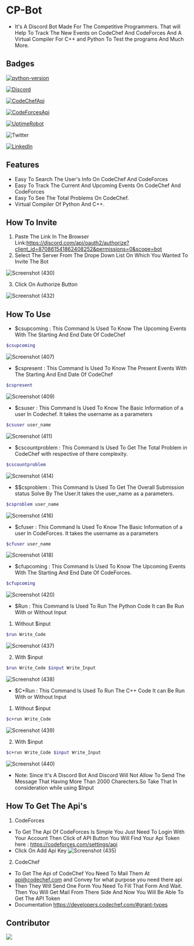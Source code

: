 # CP-Bot
- It's A Discord Bot Made For The Competitive Programmers. That will Help To Track The New Events on CodeChef And CodeForces And A Virtual Compiler For C++ and Python To Test the programs And Much More. 
## Badges
[![python-version](https://img.shields.io/badge/Python-v3.9.6-blue)](https://www.python.org/downloads/)

[![Discord](https://img.shields.io/badge/Bot-Discord-blue)](https://discord.com/developers/docs/game-sdk/applications)

[![CodeChefApi](https://img.shields.io/badge/CodeChef-API-blue)](https://developers.codechef.com/)

[![CodeForcesApi](https://img.shields.io/badge/CodeForces-API-blue)](https://codeforces.com/apiHelp)

[![UptimeRobot](https://img.shields.io/badge/UptimeRobot-Monitoring-blue)](https://uptimerobot.com/)

![Twitter](https://img.shields.io/twitter/url?color=Black&label=Twitter&style=social&url=https%3A%2F%2Ftwitter.com%2FAdhikariSalman%3Fs%3D09) 
 
[![LinkedIn](https://img.shields.io/badge/in-LinkedIn-blue)](https://www.linkedin.com/in/salman-adhikari-a938911bb)

## Features 
- Easy To Search The User's Info On CodeChef And CodeForces
- Easy To Track The Current And Upcoming Events On CodeChef And CodeForces
- Easy To See The Total Problems On CodeChef.
- Virtual Compiler Of Python And C++.
## How To Invite 
1) Paste The Link In The Browser Link:https://discord.com/api/oauth2/authorize?client_id=870861541862408252&permissions=0&scope=bot
2) Select The Server From The Drope Down List On Which You Wanted To Invite The Bot

![Screenshot (430)](https://user-images.githubusercontent.com/80933048/129594982-711df30d-4503-4644-b290-20b8d5d92bb1.png)<br>

3) Click On Authorize Button

![Screenshot (432)](https://user-images.githubusercontent.com/80933048/129595176-cd107395-1936-4046-b83d-a477d5d2df1e.png)


## How To Use
- $csupcoming : This Command Is Used To Know The Upcoming Events With The Starting And End Date Of CodeChef
```bash
$csupcoming
```
![Screenshot (407)](https://user-images.githubusercontent.com/80933048/129571977-8d73b4ce-aea5-4bc1-9f11-796c9113db68.png)
- $cspresent : This Command Is Used To Know The Present Events With The Starting And End Date Of CodeChef
```bash
$cspresent
```
![Screenshot (409)](https://user-images.githubusercontent.com/80933048/129572953-5fc23c29-a059-4577-a1b7-526f96eebd1c.png)
- $csuser : This Command Is Used To Know The Basic Information of a user In Codechef. It takes the username as a parameters
```bash
$csuser user_name
```
![Screenshot (411)](https://user-images.githubusercontent.com/80933048/129573492-754c266a-7b08-45ee-a927-46d8f96cb159.png)
- $cscountproblem : This Command Is Used To Get The Total Problem in CodeChef with respective of there complexity.
```bash
$cscountproblem
```
![Screenshot (414)](https://user-images.githubusercontent.com/80933048/129574442-36ce2c7a-cf86-42fb-ad6f-3d02024264dc.png)
- $$csproblem : This Command Is Used To Get The Overall Submission status Solve By The User.It takes the user_name as a parameters.
```bash
$csproblem user_name
```
![Screenshot (416)](https://user-images.githubusercontent.com/80933048/129589635-6f6c7b86-cb0b-42a9-95d2-9609acd22dba.png)
- $cfuser : This Command Is Used To Know The Basic Information of a user In CodeForces. It takes the username as a parameters
```bash
$cfuser user_name
```
![Screenshot (418)](https://user-images.githubusercontent.com/80933048/129589970-2ffd1524-d7ec-40fb-9ee7-28f3d12d36e2.png)
- $cfupcoming : This Command Is Used To Know The Upcoming Events With The Starting And End Date Of CodeForces.
```bash
$cfupcoming
```
![Screenshot (420)](https://user-images.githubusercontent.com/80933048/129590252-ea62f1db-4e2a-4ecc-b1b3-e6dbed3caffa.png)
- $Run : This Command Is Used To Run The Python Code It can Be Run With or Without Input
1) Without $input
```bash
$run Write_Code
```
![Screenshot (437)](https://user-images.githubusercontent.com/80933048/130427762-c971c5ce-b88e-48d1-91c1-1a9892590139.png)<br>

2) With $input
```bash
$run Write_Code $input Write_Input
```
![Screenshot (438)](https://user-images.githubusercontent.com/80933048/130427717-e9f7f273-882e-451d-a030-c29742b7861b.png)

- $C+Run : This Command Is Used To Run The C++ Code It can Be Run With or Without Input
1) Without $input
```bash
$c+run Write_Code
```
![Screenshot (439)](https://user-images.githubusercontent.com/80933048/130427675-c0e8b871-54df-40d2-8332-c93fe9a1e3d4.png)<br>

2) With $input
```bash
$c+run Write_Code $input Write_Input
```
![Screenshot (440)](https://user-images.githubusercontent.com/80933048/130427611-6a3f61e6-e645-4640-8803-8ab2657bb8d2.png)


- Note: Since It's A Discord Bot And Discord Will Not Allow To Send The Message That Having More Than 2000 Charecters.So Take That In consideration while using $Input
## How To Get The Api's
1) CodeForces
- To Get The Api Of CodeForces Is Simple You Just Need To Login With Your Account Then Click of API Button You Will Find Your Api Token here : https://codeforces.com/settings/api
- Click On Add Api Key
![Screenshot (435)](https://user-images.githubusercontent.com/80933048/129596054-52b99975-07fd-44b7-9dbb-4a7c83d71516.png)<br>

2) CodeChef
- To Get The Api of CodeChef You Need To Mail Them At api@codechef.com and Convey for what purpose you need there api
- Then They Will Send One Form You Need To Fill That Form And Wait. Then You Will Get Mail From There Side And Now You Will Be Able To Get The API Token 
- Documentation https://developers.codechef.com/#grant-types
## Contributor
<a href="https://github.com/kunal097">
  <img src="https://avatars.githubusercontent.com/u/23140769?v=4&s=50">
</a>




